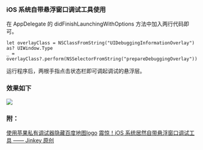 ### iOS 系统自带悬浮窗口调试工具使用 

在 AppDelegate 的 didFinishLaunchingWithOptions 方法中加入两行代码即可。
```
let overlayClass = NSClassFromString("UIDebuggingInformationOverlay") as? UIWindow.Type
_ = overlayClass?.perform(NSSelectorFromString("prepareDebuggingOverlay"))
```
运行程序后，两根手指点击状态栏即可调起调试的悬浮层。

### 效果如下

![](2017-06-15-iOS%20%E7%B3%BB%E7%BB%9F%E8%87%AA%E5%B8%A6%E6%82%AC%E6%B5%AE%E7%AA%97%E5%8F%A3%E8%B0%83%E8%AF%95%E5%B7%A5%E5%85%B7%E4%BD%BF%E7%94%A8/debug@2x.png)

### 附：
[使用苹果私有调试器隐藏百度地图logo](http://www.jianshu.com/p/fd666c385261)
[震惊！iOS 系统居然自带悬浮窗口调试工具 —— Jinkey 原创](https://juejin.im/post/59291f1c44d9040064213c0f)